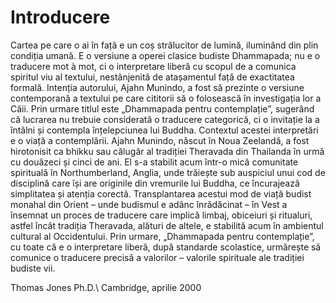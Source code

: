 Introducere
============

Cartea pe care o ai în față e un coș strălucitor de lumină, iluminând din plin condiția umană. E o versiune a operei clasice budiste Dhammapada; nu e o traducere mot à mot, ci o interpretare liberă cu scopul de a comunica spiritul viu al textului, nestânjenită de atașamentul față de exactitatea formală. Intenția autorului, Ajahn Munindo, a fost să prezinte o versiune contemporană a textului pe care cititorii să o folosească în investigația lor a Căii. Prin urmare titlul este „Dhammapada pentru contemplație”, sugerând că lucrarea nu trebuie considerată o traducere categorică, ci o invitație la a întâlni și contempla înțelepciunea lui Buddha.
Contextul acestei interpretări e o viață a contemplării. Ajahn Munindo, născut în Noua Zeelandă, a fost hirotonisit ca bhikku sau călugăr al tradiției Theravada din Thailanda în urmă cu douăzeci și cinci de ani. El s-a stabilit acum într-o mică comunitate spirituală în Northumberland, Anglia, unde trăiește sub auspiciul unui cod de disciplină care își are originile din vremurile lui Buddha, ce încurajează simplitatea și atenția corectă. Transplantarea acestui mod de viață budist monahal din Orient – unde budismul e adânc înrădăcinat – în Vest a însemnat un proces de traducere care implică limbaj, obiceiuri și ritualuri, astfel încât tradiția Theravada, alături de altele, e stabilită acum în ambientul cultural al Occidentului. Prin urmare, „Dhammapada pentru contemplație”, cu toate că e o interpretare liberă, după standarde scolastice, urmărește să comunice o traducere precisă a valorilor – valorile spirituale ale tradiției budiste vii.

Thomas Jones Ph.D.\\
Cambridge, aprilie 2000
